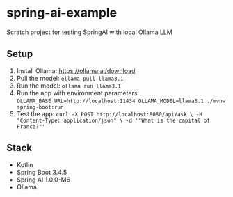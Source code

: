 # spring-ai-example
Scratch project for testing SpringAI with local Ollama LLM

## Setup
1. Install Ollama: https://ollama.ai/download
2. Pull the model: `ollama pull llama3.1`
3. Run the model: `ollama run llama3.1`
4. Run the app with environment parameters: `OLLAMA_BASE_URL=http://localhost:11434 OLLAMA_MODEL=llama3.1 ./mvnw spring-boot:run`
5. Test the app: `curl -X POST http://localhost:8080/api/ask \
     -H "Content-Type: application/json" \
     -d '"What is the capital of France?"'`

## Stack
* Kotlin
* Spring Boot 3.4.5
* Spring AI 1.0.0-M6
* Ollama